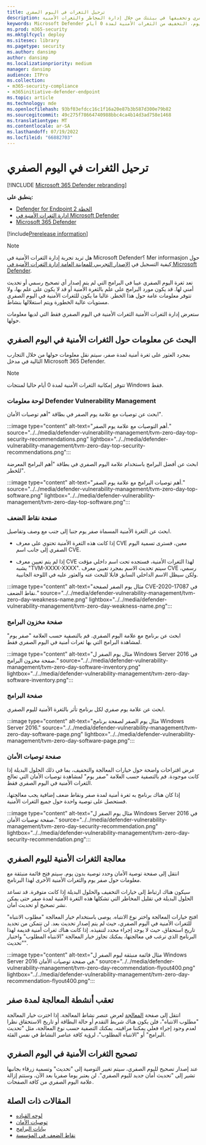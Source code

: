 ```yaml
---
title: ترحيل الثغرات في اليوم الصفري
description: تعرف على كيفية العثور على الثغرات الأمنية لليوم الصفري وتخفيفها في بيئتك من خلال إدارة المخاطر والثغرات الأمنية.
keywords: Microsoft Defender لنقطة النهاية من الثغرات الأمنية لليوم الصفري، التلفزيون، إدارة الثغرات الأمنية & التهديدات، يوم صفري، 0 يوم، التخفيف من الثغرات الأمنية لمدة 0 أيام، CVE المعرض للخطر
ms.prod: m365-security
ms.mktglfcycl: deploy
ms.sitesec: library
ms.pagetype: security
ms.author: dansimp
author: dansimp
ms.localizationpriority: medium
manager: dansimp
audience: ITPro
ms.collection:
- m365-security-compliance
- m365initiative-defender-endpoint
ms.topic: article
ms.technology: mde
ms.openlocfilehash: 93bf03efdcc16c1f16a20e87b3b587d300e79b82
ms.sourcegitcommit: 49c275f78664740988bbc4ca4b14d3ad758e1468
ms.translationtype: MT
ms.contentlocale: ar-SA
ms.lasthandoff: 07/19/2022
ms.locfileid: "66882703"
---
```

# <a name="mitigate-zero-day-vulnerabilities"></a>ترحيل الثغرات في اليوم الصفري

[!INCLUDE [Microsoft 365 Defender rebranding](../../includes/microsoft-defender.md)]

**ينطبق على:**

- [Defender for Endpoint الخطة 2](https://go.microsoft.com/fwlink/?linkid=2154037)
- [إدارة الثغرات الأمنية في Microsoft Defender](index.yml)
- [Microsoft 365 Defender](https://go.microsoft.com/fwlink/?linkid=2118804)

[!include[Prerelease information](../../includes/prerelease.md)]

>[!Note]
> هل تريد تجربة إدارة الثغرات الأمنية في Microsoft Defender؟ Mer informasjon حول كيفية التسجيل في [الإصدار التجريبي للمعاينة العامة إدارة الثغرات الأمنية في Microsoft Defender](../defender-vulnerability-management/get-defender-vulnerability-management.md).

تعد ثغرة اليوم الصفري عيبا في البرامج التي لم يتم إصدار أي تصحيح رسمي أو تحديث أمني لها. قد يكون مورد البرامج على علم بالثغرة الأمنية أو قد لا يكون على علم بها، ولا تتوفر معلومات عامة حول هذا الخطر. غالبا ما يكون للثغرات الأمنية في اليوم الصفري مستويات عالية الخطورة ويتم استغلالها بنشاط.

ستعرض إدارة الثغرات الأمنية الثغرات الأمنية في اليوم الصفري فقط التي لديها معلومات حولها.

## <a name="find-information-about-zero-day-vulnerabilities"></a>البحث عن معلومات حول الثغرات الأمنية في اليوم الصفري

بمجرد العثور على ثغرة أمنية لمدة صفر، سيتم نقل معلومات حولها من خلال التجارب التالية في مدخل Microsoft 365 Defender.

> [!NOTE]
> تتوفر إمكانية الثغرات الأمنية لمدة 0 أيام حاليا لمنتجات Windows فقط.

### <a name="defender-vulnerability-management-dashboard"></a>لوحة معلومات Defender Vulnerability Management

ابحث عن توصيات مع علامة يوم الصفر في بطاقة "أهم توصيات الأمان".

:::image type="content" alt-text="أهم التوصيات مع علامة يوم الصفر." source="../../media/defender-vulnerability-management/tvm-zero-day-top-security-recommendations.png" lightbox="../../media/defender-vulnerability-management/tvm-zero-day-top-security-recommendations.png":::

ابحث عن أفضل البرامج باستخدام علامة اليوم الصفري في بطاقة "أهم البرامج المعرضة للخطر".

:::image type="content" alt-text="أهم توصيات البرامج مع علامة يوم الصفر." source="../../media/defender-vulnerability-management/tvm-zero-day-top-software.png" lightbox="../../media/defender-vulnerability-management/tvm-zero-day-top-software.png":::

### <a name="weaknesses-page"></a>صفحة نقاط الضعف

ابحث عن الثغرة الأمنية المسماة صفر يوم جنبا إلى جنب مع وصف وتفاصيل.

- إذا كانت هذه الثغرة الأمنية تحتوي على معرف CVE معين، فسترى تسمية اليوم الصفري إلى جانب اسم CVE.

- إذا لم يتم تعيين معرف CVE لهذا الثغرات الأمنية، فستجده تحت اسم داخلي مؤقت يشبه "TVM-XXXX-XXXX". سيتم تحديث الاسم بمجرد تعيين معرف CVE رسمي، ولكن سيظل الاسم الداخلي السابق قابلا للبحث عنه والعثور عليه في اللوحة الجانبية.

:::image type="content" alt-text="مثال يوم الصفر لصفحة CVE-2020-17087 في نقاط الضعف." source="../../media/defender-vulnerability-management/tvm-zero-day-weakness-name.png" lightbox="../../media/defender-vulnerability-management/tvm-zero-day-weakness-name.png":::

### <a name="software-inventory-page"></a>صفحة مخزون البرامج

ابحث عن برنامج مع علامة اليوم الصفري. قم بالتصفية حسب العلامة "صفر يوم" لمشاهدة البرامج التي بها ثغرات أمنية في اليوم الصفري فقط.

:::image type="content" alt-text="مثال يوم الصفر ل Windows Server 2016 في صفحة مخزون البرامج." source="../../media/defender-vulnerability-management/tvm-zero-day-software-inventory.png" lightbox="../../media/defender-vulnerability-management/tvm-zero-day-software-inventory.png":::

### <a name="software-page"></a>صفحة البرامج

ابحث عن علامة يوم صفري لكل برنامج تأثر بالثغرة الأمنية لليوم الصفري.

:::image type="content" alt-text="مثال يوم الصفر لصفحة برنامج Windows Server 2016." source="../../media/defender-vulnerability-management/tvm-zero-day-software-page.png" lightbox="../../media/defender-vulnerability-management/tvm-zero-day-software-page.png":::

### <a name="security-recommendations-page"></a>صفحة توصيات الأمان

عرض اقتراحات واضحة حول خيارات المعالجة والتخفيف، بما في ذلك الحلول البديلة إذا كانت موجودة. قم بالتصفية حسب العلامة "صفر يوم" لمشاهدة توصيات الأمان التي تعالج الثغرات الأمنية في اليوم الصفري فقط.

إذا كان هناك برنامج به ثغرة أمنية لمدة صفر ونقاط ضعف إضافية يجب معالجتها، فستحصل على توصية واحدة حول جميع الثغرات الأمنية.

:::image type="content" alt-text="مثال يوم الصفر ل Windows Server 2016 في صفحة توصيات الأمان." source="../../media/defender-vulnerability-management/tvm-zero-day-security-recommendation.png" lightbox="../../media/defender-vulnerability-management/tvm-zero-day-security-recommendation.png":::

## <a name="addressing-zero-day-vulnerabilities"></a>معالجة الثغرات الأمنية لليوم الصفري

انتقل إلى صفحة توصية الأمان وحدد توصية بدون يوم. سيتم فتح قائمة منبثقة مع معلومات حول صفر يوم والثغرات الأمنية الأخرى لهذا البرنامج.

سيكون هناك ارتباط إلى خيارات التخفيف والحلول البديلة إذا كانت متوفرة. قد تساعد الحلول البديلة في تقليل المخاطر التي تشكلها هذه الثغرة الأمنية لمدة صفر حتى يمكن نشر تصحيح أو تحديث أمان.

افتح خيارات المعالجة واختر نوع الانتباه. يوصى باستخدام خيار المعالجة "مطلوب الانتباه" للثغرات الأمنية في اليوم الصفري، حيث لم يتم إصدار تحديث بعد. لن تتمكن من تحديد تاريخ استحقاق، حيث لا يوجد إجراء محدد لتنفيذه. إذا كانت هناك ثغرات أمنية قديمة لهذا البرنامج الذي ترغب في معالجتها، يمكنك تجاوز خيار المعالجة "الانتباه المطلوب" واختيار "تحديث".

:::image type="content" alt-text="مثال قائمة منبثقة ليوم الصفر ل Windows Server 2016 في صفحة توصيات الأمان." source="../../media/defender-vulnerability-management/tvm-zero-day-recommendation-flyout400.png" lightbox="../../media/defender-vulnerability-management/tvm-zero-day-recommendation-flyout400.png":::

## <a name="track-zero-day-remediation-activities"></a>تعقب أنشطة المعالجة لمدة صفر

انتقل إلى صفحة [المعالجة](tvm-remediation.md) لعرض عنصر نشاط المعالجة. إذا اخترت خيار المعالجة "مطلوب الانتباه"، فلن يكون هناك شريط التقدم أو حالة البطاقة أو تاريخ الاستحقاق نظرا لعدم وجود إجراء فعلي يمكننا مراقبته. يمكنك التصفية حسب نوع المعالجة، مثل "تحديث البرامج" أو "الانتباه المطلوب"، لرؤية كافة عناصر النشاط في نفس الفئة.

## <a name="patching-zero-day-vulnerabilities"></a>تصحيح الثغرات الأمنية في اليوم الصفري

عند إصدار تصحيح لليوم الصفري، سيتم تغيير التوصية إلى "تحديث" وتسمية زرقاء بجانبها تشير إلى "تحديث أمان جديد لليوم الصفري". لن يعتبر يوما صفريا بعد الآن، وستتم إزالة علامة اليوم الصفري من كافة الصفحات.

## <a name="related-articles"></a>المقالات ذات الصلة

- [لوحه القياده](tvm-dashboard-insights.md)
- [توصيات الأمان](tvm-security-recommendation.md)
- [بيانات البرامج](tvm-software-inventory.md)
- [نقاط الضعف في المؤسسة](tvm-weaknesses.md)
